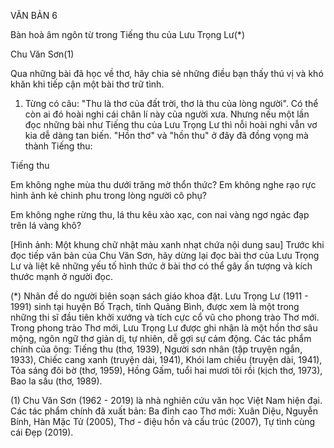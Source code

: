 VĂN BẢN 6

Bàn hoà âm ngôn từ trong Tiếng thu của Lưu Trọng Lư(*)

Chu Văn Sơn(1)

Qua những bài đã học về thơ, hãy chia sẻ những điều bạn thấy thú vị và khó khăn khi tiếp cận một bài thơ trữ tình.

1. Từng có câu: "Thu là thơ của đất trời, thơ là thu của lòng người". Có thể còn ai đó hoài nghi cái chân lí này của người xưa. Nhưng nếu một lần đọc những bài như Tiếng thu của Lưu Trọng Lư thì nỗi hoài nghi vẫn vơ kia dễ dàng tan biến. "Hồn thơ" và "hồn thu" ở đây đã đồng vọng mà thành Tiếng thu:

Tiếng thu

Em không nghe mùa thu
dưới trăng mờ thổn thức?
Em không nghe rạo rực
hình ảnh kẻ chinh phu
trong lòng người cô phụ?

Em không nghe rừng thu,
lá thu kêu xào xạc,
con nai vàng ngơ ngác
đạp trên lá vàng khô?

[Hình ảnh: Một khung chữ nhật màu xanh nhạt chứa nội dung sau]
Trước khi đọc tiếp văn bản của Chu Văn Sơn, hãy dừng lại đọc bài thơ của Lưu Trọng Lư và liệt kê những yếu tố hình thức ở bài thơ có thể gây ấn tượng và kích thước mạnh ở người đọc.

(*) Nhãn đề do người biên soạn sách giáo khoa đặt.
Lưu Trọng Lư (1911 - 1991) sinh tại huyện Bố Trạch, tỉnh Quảng Bình, được xem là một trong những thi sĩ đầu tiên khởi xướng và tích cực cổ vũ cho phong trào Thơ mới. Trong phong trào Thơ mới, Lưu Trọng Lư được ghi nhận là một hồn thơ sâu mộng, ngôn ngữ thơ giản dị, tự nhiên, dễ gợi sự cảm động. Các tác phẩm chính của ông: Tiếng thu (thơ, 1939), Người sơn nhân (tập truyện ngắn, 1933), Chiếc cang xanh (truyện dài, 1941), Khói lam chiều (truyện dài, 1941), Tỏa sáng đôi bờ (thơ, 1959), Hồng Gấm, tuổi hai mươi tôi rồi (kịch thơ, 1973), Bao la sầu (thơ, 1989).

(1) Chu Văn Sơn (1962 - 2019) là nhà nghiên cứu văn học Việt Nam hiện đại. Các tác phẩm chính đã xuất bản: Ba đỉnh cao Thơ mới: Xuân Diệu, Nguyễn Bính, Hàn Mặc Tử (2005), Thơ - điệu hồn và cấu trúc (2007), Tự tình cùng cái Đẹp (2019).